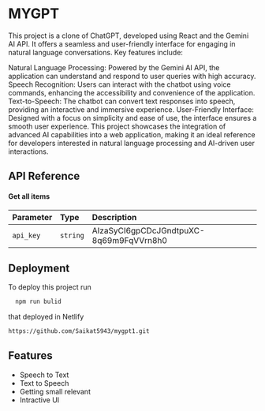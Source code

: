
# MYGPT

This project is a clone of ChatGPT, developed using React and the Gemini AI API. It offers a seamless and user-friendly interface for engaging in natural language conversations. Key features include:

Natural Language Processing: Powered by the Gemini AI API, the application can understand and respond to user queries with high accuracy.
Speech Recognition: Users can interact with the chatbot using voice commands, enhancing the accessibility and convenience of the application.
Text-to-Speech: The chatbot can convert text responses into speech, providing an interactive and immersive experience.
User-Friendly Interface: Designed with a focus on simplicity and ease of use, the interface ensures a smooth user experience.
This project showcases the integration of advanced AI capabilities into a web application, making it an ideal reference for developers interested in natural language processing and AI-driven user interactions.


## API Reference

#### Get all items



| Parameter | Type     | Description                |
| :-------- | :------- | :------------------------- |
| `api_key` | `string` | AIzaSyCI6gpCDcJGndtpuXC-8q69m9FqVVrn8h0 |




## Deployment

To deploy this project run

```bash
  npm run bulid
```
that deployed in Netlify

```bash
https://github.com/Saikat5943/mygpt1.git
```
## Features

- Speech to Text
- Text to Speech
- Getting small relevant 
- Intractive UI
